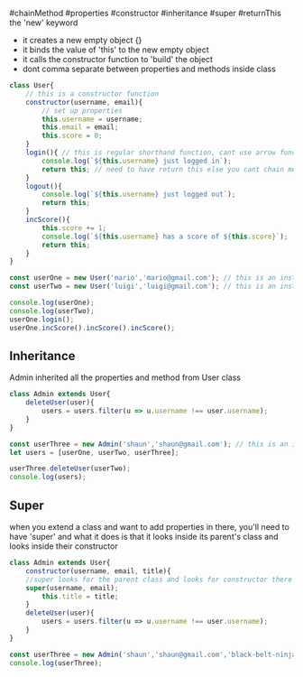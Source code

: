 #chainMethod  #properties #constructor #inheritance  #super  #returnThis
the 'new' keyword
- it creates a new empty object {}
- it binds the value of 'this' to the new empty object
- it calls the constructor function to 'build' the object
- dont comma separate between properties and methods inside class

```js
class User{
	// this is a constructor function
	constructor(username, email){
		// set up properties
		this.username = username;
		this.email = email;
		this.score = 0;
	}
	login(){ // this is regular shorthand function, cant use arrow function
		console.log(`${this.username} just logged in`);
		return this; // need to have return this else you cant chain method
	}
	logout(){
		console.log(`${this.username} just logged out`);
		return this;
	}
	incScore(){
		this.score += 1;
		console.log(`${this.username} has a score of ${this.score}`);
		return this;
	}
}

const userOne = new User('mario','mario@gmail.com'); // this is an instance of the class
const userTwo = new User('luigi','luigi@gmail.com'); // this is an instance of the class

console.log(userOne);
console.log(userTwo);
userOne.login();
userOne.incScore().incScore().incScore();
```

## Inheritance

Admin inherited all the properties and method from User class 

```js
class Admin extends User{
	deleteUser(user){
		users = users.filter(u => u.username !== user.username);
	}
}

const userThree = new Admin('shaun','shaun@gmail.com'); // this is an instance of the class
let users = [userOne, userTwo, userThree];

userThree.deleteUser(userTwo);
console.log(users);
```

## Super 
when you extend a class and want to add properties in there, you'll need to have 'super' and what it does is that it looks inside its parent's class and looks inside their constructor

```js
class Admin extends User{
	constructor(username, email, title){
	//super looks for the parent class and looks for constructor there
	super(username, email);
		this.title = title;
	}
	deleteUser(user){
		users = users.filter(u => u.username !== user.username);
	}
}

const userThree = new Admin('shaun','shaun@gmail.com','black-belt-ninja'); // this is an instance of the class
console.log(userThree);
```

